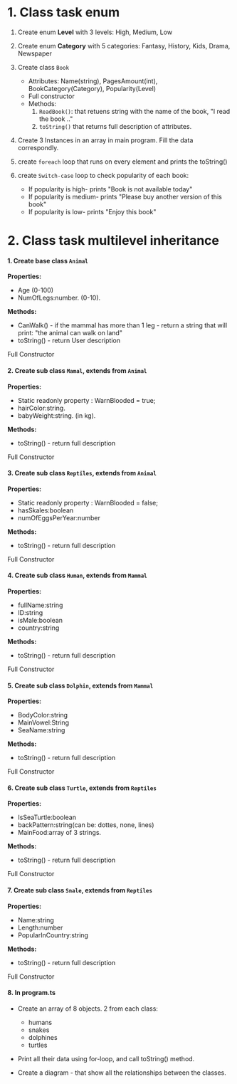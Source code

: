 # 1. Class task enum

1. Create enum **Level** with 3 levels:
   High, Medium, Low

2. Create enum **Category** with 5 categories:
   Fantasy, History, Kids, Drama, Newspaper

3. Create class `Book`

   - Attributes: Name(string), PagesAmount(int), BookCategory(Category), Popularity(Level)
   - Full constructor
   - Methods:
     1. `ReadBook()`: that retuens string with the name of the book, "I read the book .."
     2. `toString()` that returns full description of attributes.

4. Create 3 Instances in an array in main program. Fill the data correspondly.

5. create `foreach` loop that runs on every element and prints the toString()

6. create `Switch-case` loop to check popularity of each book:
   - If popularity is high- prints "Book is not available today"
   - If popularity is medium- prints "Please buy another version of this book"
   - If popularity is low- prints "Enjoy this book"

# 2. Class task multilevel inheritance

#### 1. Create base class `Animal`

**Properties:**

- Age (0-100)
- NumOfLegs:number. (0-10).

**Methods:**

- CanWalk() - if the mammal has more than 1 leg - return a string that will print: "the animal can walk on land"
- toString() - return User description

Full Constructor

#### 2. Create sub class `Mamal`, extends from `Animal`

**Properties:**

- Static readonly property : WarnBlooded = true;
- hairColor:string.
- babyWeight:string. (in kg).

**Methods:**

- toString() - return full description

Full Constructor

#### 3. Create sub class `Reptiles`, extends from `Animal`

**Properties:**

- Static readonly property : WarnBlooded = false;
- hasSkales:boolean
- numOfEggsPerYear:number

**Methods:**

- toString() - return full description

Full Constructor

#### 4. Create sub class `Human`, extends from `Mammal`

**Properties:**

- fullName:string
- ID:string
- isMale:boolean
- country:string

**Methods:**

- toString() - return full description

Full Constructor

#### 5. Create sub class `Dolphin`, extends from `Mammal`

**Properties:**

- BodyColor:string
- MainVowel:String
- SeaName:string

**Methods:**

- toString() - return full description

Full Constructor

#### 6. Create sub class `Turtle`, extends from `Reptiles`

**Properties:**

- IsSeaTurtle:boolean
- backPattern:string(can be: dottes, none, lines)
- MainFood:array of 3 strings.

**Methods:**

- toString() - return full description

Full Constructor

#### 7. Create sub class `Snale`, extends from `Reptiles`

**Properties:**

- Name:string
- Length:number
- PopularInCountry:string

**Methods:**

- toString() - return full description

Full Constructor

#### 8. In program.ts

- Create an array of 8 objects. 2 from each class:
  - humans
  - snakes
  - dolphines
  - turtles
- Print all their data using for-loop, and call toString() method.

- Create a diagram - that show all the relationships between the classes.
